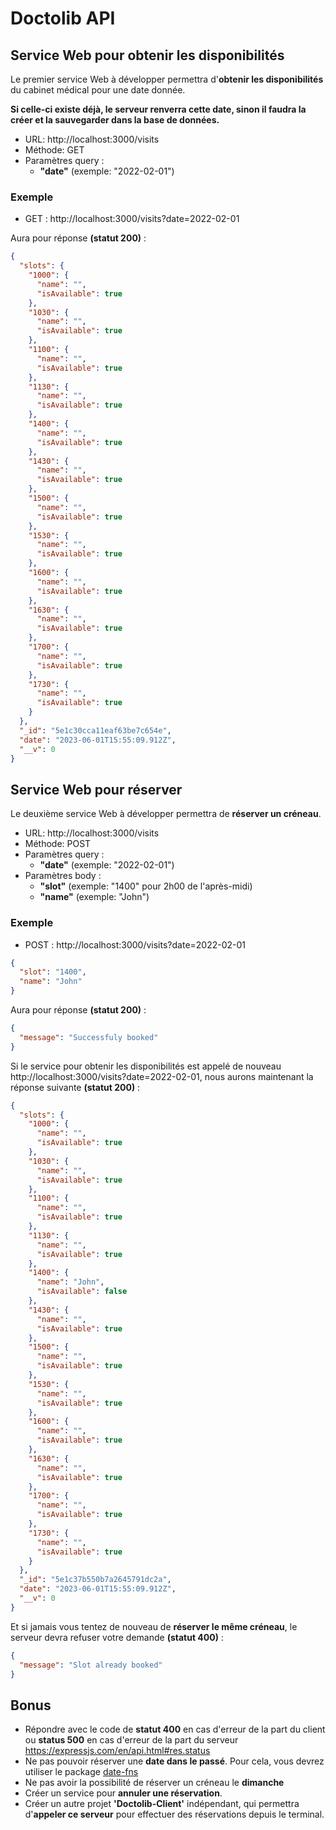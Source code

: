 # Doctolib API

## Service Web pour obtenir les disponibilités

Le premier service Web à développer permettra d'**obtenir les disponibilités** du cabinet médical pour une date donnée.

**Si celle-ci existe déjà, le serveur renverra cette date, sinon il faudra la créer et la sauvegarder dans la base de données.**

- URL: http://localhost:3000/visits
- Méthode: GET
- Paramètres query :
  - **"date"** (exemple: "2022-02-01")

### Exemple

- GET : http://localhost:3000/visits?date=2022-02-01

Aura pour réponse **(statut 200)** :

```json
{
  "slots": {
    "1000": {
      "name": "",
      "isAvailable": true
    },
    "1030": {
      "name": "",
      "isAvailable": true
    },
    "1100": {
      "name": "",
      "isAvailable": true
    },
    "1130": {
      "name": "",
      "isAvailable": true
    },
    "1400": {
      "name": "",
      "isAvailable": true
    },
    "1430": {
      "name": "",
      "isAvailable": true
    },
    "1500": {
      "name": "",
      "isAvailable": true
    },
    "1530": {
      "name": "",
      "isAvailable": true
    },
    "1600": {
      "name": "",
      "isAvailable": true
    },
    "1630": {
      "name": "",
      "isAvailable": true
    },
    "1700": {
      "name": "",
      "isAvailable": true
    },
    "1730": {
      "name": "",
      "isAvailable": true
    }
  },
  "_id": "5e1c30cca11eaf63be7c654e",
  "date": "2023-06-01T15:55:09.912Z",
  "__v": 0
}
```

## Service Web pour réserver

Le deuxième service Web à développer permettra de **réserver un créneau**.

- URL: http://localhost:3000/visits
- Méthode: POST
- Paramètres query :
  - **"date"** (exemple: "2022-02-01")
- Paramètres body :
  - **"slot"** (exemple: "1400" pour 2h00 de l'après-midi)
  - **"name"** (exemple: "John")

### Exemple

- POST : http://localhost:3000/visits?date=2022-02-01

```json
{
  "slot": "1400",
  "name": "John"
}
```

Aura pour réponse **(statut 200)** :

```json
{
  "message": "Successfuly booked"
}
```

Si le service pour obtenir les disponibilités est appelé de nouveau http://localhost:3000/visits?date=2022-02-01, nous aurons maintenant la réponse suivante **(statut 200)** :

```json
{
  "slots": {
    "1000": {
      "name": "",
      "isAvailable": true
    },
    "1030": {
      "name": "",
      "isAvailable": true
    },
    "1100": {
      "name": "",
      "isAvailable": true
    },
    "1130": {
      "name": "",
      "isAvailable": true
    },
    "1400": {
      "name": "John",
      "isAvailable": false
    },
    "1430": {
      "name": "",
      "isAvailable": true
    },
    "1500": {
      "name": "",
      "isAvailable": true
    },
    "1530": {
      "name": "",
      "isAvailable": true
    },
    "1600": {
      "name": "",
      "isAvailable": true
    },
    "1630": {
      "name": "",
      "isAvailable": true
    },
    "1700": {
      "name": "",
      "isAvailable": true
    },
    "1730": {
      "name": "",
      "isAvailable": true
    }
  },
  "_id": "5e1c37b550b7a2645791dc2a",
  "date": "2023-06-01T15:55:09.912Z",
  "__v": 0
}
```

Et si jamais vous tentez de nouveau de **réserver le même créneau**, le serveur devra refuser votre demande **(statut 400)** :

```json
{
  "message": "Slot already booked"
}
```

## Bonus

- Répondre avec le code de **statut 400** en cas d'erreur de la part du client ou **status 500** en cas d'erreur de la part du serveur https://expressjs.com/en/api.html#res.status
- Ne pas pouvoir réserver une **date dans le passé**. Pour cela, vous devrez utiliser le package [date-fns](https://www.npmjs.com/package/date-fns)
- Ne pas avoir la possibilité de réserver un créneau le **dimanche**
- Créer un service pour **annuler une réservation**.
- Créer un autre projet **'Doctolib-Client'** indépendant, qui permettra d'**appeler ce serveur** pour effectuer des réservations depuis le terminal.

